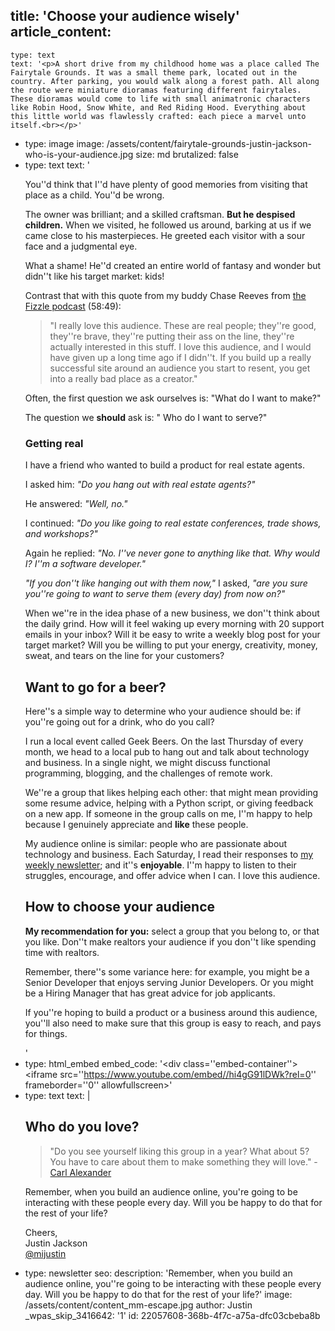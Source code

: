title: 'Choose your audience wisely'
article_content:
  -
    type: text
    text: '<p>A short drive from my childhood home was a place called The Fairytale Grounds. It was a small theme park, located out in the country. After parking, you would walk along a forest path. All along the route were miniature dioramas featuring different fairytales. These dioramas would come to life with small animatronic characters like Robin Hood, Snow White, and Red Riding Hood. Everything about this little world was flawlessly crafted: each piece a marvel unto itself.<br></p>'
  -
    type: image
    image: /assets/content/fairytale-grounds-justin-jackson-who-is-your-audience.jpg
    size: md
    brutalized: false
  -
    type: text
    text: '<p>You''d think that I''d have plenty of good memories from visiting that place as a child. You''d be wrong.</p><p>The owner was brilliant; and a skilled craftsman. <strong>But he despised children.</strong> When we visited, he followed us around, barking at us if we came close to his masterpieces. He greeted each visitor with a sour face and a judgmental eye.</p><p>What a shame! He''d created an entire world of fantasy and wonder but didn''t like his target market: kids!</p><p>Contrast that with this quote from my buddy Chase Reeves from <a href="http://fizzle.co/sparkline/24-lessons-learned-year-podcasting-10000-listeners-fs052">the Fizzle podcast</a> (58:49):</p><blockquote><p>"I really love this audience. These are real people; they''re good, they''re brave, they''re putting their ass on the line, they''re actually interested in this stuff. I love this audience, and I would have given up a long time ago if I didn''t. If you build up a really successful site around an audience you start to resent, you get into a really bad place as a creator."</p></blockquote><p>Often, the first question we ask ourselves is: "What do I want to make?"</p><p>The question we <strong>should</strong> ask is: " Who do I want to serve?"</p><h3>Getting real</h3><p>I have a friend who wanted to build a product for real estate agents.</p><p>I asked him: <em>"Do you hang out with real estate agents?"</em></p><p>He answered: <em>"Well, no."</em></p><p>I continued: <em>"Do you like going to real estate conferences, trade shows, and workshops?"</em></p><p>Again he replied: <em>"No. I''ve never gone to anything like that. Why would I? I''m a software developer."</em></p><p><em>"If you don''t like hanging out with them now,"</em> I asked, <em>"are you sure you''re going to want to serve them (every day) from now on?"</em></p><p>When we''re in the idea phase of a new business, we don''t think about the daily grind. How will it feel waking up every morning with 20 support emails in your inbox? Will it be easy to write a weekly blog post for your target market? Will you be willing to put your energy, creativity, money, sweat, and tears on the line for your customers?</p><h2>Want to go for a beer?</h2><p>Here''s a simple way to determine who your audience should be: if you''re going out for a drink, who do you call?</p><p>I run a local event called Geek Beers. On the last Thursday of every month, we head to a local pub to hang out and talk about technology and business. In a single night, we might discuss functional programming, blogging, and the challenges of remote work.</p><p>We''re a group that likes helping each other: that might mean providing some resume advice, helping with a Python script, or giving feedback on a new app. If someone in the group calls on me, I''m happy to help because I genuinely appreciate and <strong>like</strong> these people.</p><p>My audience online is similar: people who are passionate about technology and business. Each Saturday, I read their responses to <a href="http://justinjackson.ca/newsletter/">my weekly newsletter</a>; and it''s <strong>enjoyable</strong>. I''m happy to listen to their struggles, encourage, and offer advice when I can. I love this audience.</p><h2>How to choose your audience</h2><p><strong>My recommendation for you:</strong> select a group that you belong to, or that you like. Don''t make realtors your audience if you don''t like spending time with realtors.</p><p>Remember, there''s some variance here: for example, you might be a Senior Developer that enjoys serving Junior Developers. Or you might be a Hiring Manager that has great advice for job applicants.</p><p>If you''re hoping to build a product or a business around this audience, you''ll also need to make sure that this group is easy to reach, and pays for things.</p>'
  -
    type: html_embed
    embed_code: '<style>.embed-container { position: relative; padding-bottom: 56.25%; height: 0; overflow: hidden; max-width: 100%; -webkit-filter: grayscale(100%); filter: grayscale(100%);  } .embed-container iframe, .embed-container object, .embed-container embed { position: absolute; top: 0; left: 0; width: 100%; height: 100%; }</style><div class=''embed-container''><iframe src=''https://www.youtube.com/embed//hi4gG91lDWk?rel=0'' frameborder=''0'' allowfullscreen></iframe></div>'
  -
    type: text
    text: |
      <h2>Who do you love?</h2><blockquote><p>"Do you see yourself liking this group in a year? What about 5? You have to care about them to make something they will love." - <a href="http://carlalexander.ca">Carl Alexander</a></p></blockquote><p>Remember, when you build an audience online, you're going to be interacting with these people every day. Will you be happy to do that for the rest of your life?</p><p>Cheers,<br>
      Justin Jackson<br>
      <a href="http://twitter.com/mijustin">@mijustin</a></p>
  -
    type: newsletter
seo:
  description: 'Remember, when you build an audience online, you''re going to be interacting with these people every day. Will you be happy to do that for the rest of your life?'
  image: /assets/content/content_mm-escape.jpg
author: Justin
_wpas_skip_3416642: '1'
id: 22057608-368b-4f7c-a75a-dfc03cbeba8b
